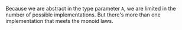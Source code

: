 Because we are abstract in the type parameter `A`, we are limited in the number of possible
implementations. But there's more than one implementation that meets the monoid laws.
